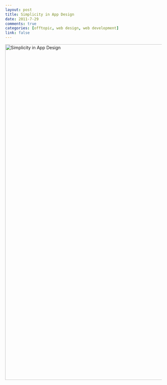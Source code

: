 ```yaml
--- 
layout: post
title: Simplicity in App Design
date: 2011-7-29
comments: true
categories: [offtopic, web design, web development]
link: false
---
```

<img class="alignnone" title="Simplicity in App Design" src="http://cdn.johnmercer.org/scaledsimplicity.png" alt="Simplicity in App Design" width="559" height="1081" />
